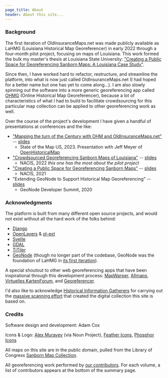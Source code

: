 ```yaml
---
page_title: About
header: About this site...
---
```


### Background

The first iteration of OldInsuranceMaps.net was made publicly available as LaHMG (Louisiana Historical Map Georeferencer) in early 2022 through a four-month pilot project, focusing on maps of Louisiana. This work formed the bulk my master's thesis at Louisiana State University: ["Creating a Public Space for Georeferencing Sanborn Maps: A Louisiana Case Study"](https://digitalcommons.lsu.edu/gradschool_theses/5641/).

Since then, I have worked hard to refactor, restructure, and streamline the platform, into what is now just called OldInsuranceMaps.net (I had hoped for a better name but one has yet to come along...). I am also slowly spinning out the software into a more generic georeferencing app called [OHMG](https://ohmg.dev) (Online Historical Map Georeferencer), because a lot of characteristics of what I had to build to facilitate crowdsourcing for this particular map collection can be applied to other georeferencing work as well.

Over the course of the project's development I have given a handful of presentations at conferences and the like:

- ["Mapping the turn of the Century with OHM and OldInsuranceMaps.net"](https://www.youtube.com/watch?v=rKkAzJr25YU) -- [slides](http://tiny.cc/sotmus23-ac)
	- State of the Map US, 2023. Presentation with Jeff Meyer of [OpenHistoricalMap](https://openhistoricalmap.org)
- ["Crowdsourced Georeferencing Sanborn Maps of Louisiana"](https://www.youtube.com/watch?v=WmxzfZFfChg&pp=ygUOYWRhbSBjb3ggbmFjaXM%3D) -- [slides](https://tiny.cc/nacis2022-ac)
	- NACIS, 2022 *this one has the most about the pilot project*
- ["Creating a Public Space for Georeferencing Sanborn Maps"](https://www.youtube.com/watch?v=g7agzL4G5q8) -- [slides](https://docs.google.com/presentation/d/10khtmm8TOkZpsWNo-Yfvip4HqXHhwrPycIJYsBg1mA4/edit?usp=sharing)
	- NACIS, 2021
- "Extending GeoNode to Support Historical Map Georeferencing" -- [slides](https://docs.google.com/presentation/d/e/2PACX-1vSwbTO3jKrwGFKwouZdPSWfQVB3sws8I7bdH_CiSoNTt3l3wefu3s50NAxXn4N7M9CkW09hf9xZh63j/pub?start=false&loop=false&delayms=3000)
	- GeoNode Developer Summit, 2020

### Acknowledgments

The platform is built from many different open source projects, and would not exist without all the hard work of the folks behind:

- [Django](https;//djangoproject.com)
- [OpenLayers](https://openlayers.org) & [ol-ext](https://viglino.github.io/ol-ext/)
- [Svelte](https://svelte.dev)
- [GDAL](https://gdal.org)
- [TiTiler](https://developmentseed.org/titiler)
- [GeoNode](https://geonode.org) (though no longer part of the codebase, GeoNode was the foundation of LaHMG in [its first iteration](https://github.com/mradamcox/ohmg/releases/tag/v0.0.0-lahmg)).

A special shoutout to other web georeferencing apps that have been inspirational through this development process: [MapWarper](https://mapwarper.net), [Allmaps](https://allmaps.org), [Virtuelles KartenForum](https://kartenforum.slub-dresden.de/), and [Georeferencer](https://georeferencer.com).

I'd also like to acknowledge [Historical Information Gatherers](https://historicalinfo.org) for carrying out the [massive scanning effort](http://www.historicalinfo.com/about-us/library-of-congress-digital-map-project/) that created the digital collection this site is based on.

### Credits

Software design and development: Adam Cox

Icons & Logo: [Alex Muravev](https://thenounproject.com/alex2900/) (via Noun Project), [Feather Icons](https://feathericons.com/), [Phosphor Icons](https://phosphoricons.com/)

All maps on this site are in the public domain, pulled from the Library of Congress [Sanborn Map Collection](https://loc.gov/collections/sanborn-maps).

All georeferencing work performed by [our contributors](/profiles). For each volume, a list of contributors appears at the bottom of the summary page.
